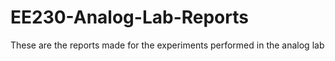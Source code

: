 # EE230-Analog-Lab-Reports
These are the reports made for the experiments performed in the analog lab
